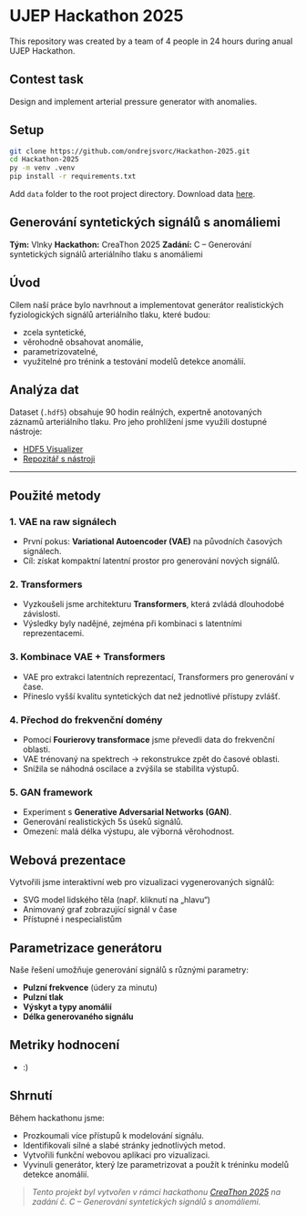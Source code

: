 # UJEP Hackathon 2025

This repository was created by a team of 4 people in 24 hours during anual UJEP Hackathon.

## Contest task
Design and implement arterial pressure generator with anomalies.

## Setup
```bash
git clone https://github.com/ondrejsvorc/Hackathon-2025.git
cd Hackathon-2025
py -m venv .venv
pip install -r requirements.txt
```

Add `data` folder to the root project directory. Download data [here](http://data.ki.ujep.cz/files/Generov%C3%A1n%C3%AD%20syntetick%C3%BDch%20sign%C3%A1l%C5%AF%20s%20anom%C3%A1liemi/).

## Generování syntetických signálů s anomáliemi
**Tým:** Vlnky
**Hackathon:** CreaThon 2025
**Zadání:** C – Generování syntetických signálů arteriálního tlaku s anomáliemi

## Úvod

Cílem naší práce bylo navrhnout a implementovat generátor realistických fyziologických signálů arteriálního tlaku, které budou:
- zcela syntetické,
- věrohodně obsahovat anomálie,
- parametrizovatelné,
- využitelné pro trénink a testování modelů detekce anomálií.

## Analýza dat

Dataset (`.hdf5`) obsahuje 90 hodin reálných, expertně anotovaných záznamů arteriálního tlaku. Pro jeho prohlížení jsme využili dostupné nástroje:

- [HDF5 Visualizer](https://pavelfalta.github.io/hdf5visualizer/)
- [Repozitář s nástroji](https://github.com/PavelFalta/creathon25)

---

## Použité metody

### 1. VAE na raw signálech
- První pokus: **Variational Autoencoder (VAE)** na původních časových signálech.
- Cíl: získat kompaktní latentní prostor pro generování nových signálů.

### 2. Transformers
- Vyzkoušeli jsme architekturu **Transformers**, která zvládá dlouhodobé závislosti.
- Výsledky byly nadějné, zejména při kombinaci s latentními reprezentacemi.

### 3. Kombinace VAE + Transformers
- VAE pro extrakci latentních reprezentací, Transformers pro generování v čase.
- Přineslo vyšší kvalitu syntetických dat než jednotlivé přístupy zvlášť.

### 4. Přechod do frekvenční domény
- Pomocí **Fourierovy transformace** jsme převedli data do frekvenční oblasti.
- VAE trénovaný na spektrech -> rekonstrukce zpět do časové oblasti.
- Snížila se náhodná oscilace a zvýšila se stabilita výstupů.

### 5. GAN framework
- Experiment s **Generative Adversarial Networks (GAN)**.
- Generování realistických 5s úseků signálů.
- Omezení: malá délka výstupu, ale výborná věrohodnost.

## Webová prezentace

Vytvořili jsme interaktivní web pro vizualizaci vygenerovaných signálů:

- SVG model lidského těla (např. kliknutí na „hlavu“)
- Animovaný graf zobrazující signál v čase
- Přístupné i nespecialistům

## Parametrizace generátoru

Naše řešení umožňuje generování signálů s různými parametry:

- **Pulzní frekvence** (údery za minutu)
- **Pulzní tlak**
- **Výskyt a typy anomálií**
- **Délka generovaného signálu**

## Metriky hodnocení
- :)

## Shrnutí

Během hackathonu jsme:

- Prozkoumali více přístupů k modelování signálu.
- Identifikovali silné a slabé stránky jednotlivých metod.
- Vytvořili funkční webovou aplikaci pro vizualizaci.
- Vyvinuli generátor, který lze parametrizovat a použít k tréninku modelů detekce anomálií.

> _Tento projekt byl vytvořen v rámci hackathonu [CreaThon 2025](https://creathon.cz) na zadání č. C – Generování syntetických signálů s anomáliemi._
